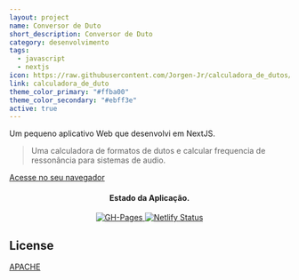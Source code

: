 ```yaml
---
layout: project
name: Conversor de Duto
short_description: Conversor de Duto
category: desenvolvimento
tags:
  - javascript
  - nextjs
icon: https://raw.githubusercontent.com/Jorgen-Jr/calculadora_de_dutos/main/public/favicon.png
link: calculadora_de_duto
theme_color_primary: "#ffba00"
theme_color_secondary: "#ebff3e"
active: true
---
```

Um pequeno aplicativo Web que desenvolvi em NextJS.

> Uma calculadora de formatos de dutos e calcular frequencia de ressonância para sistemas de audio.

[Acesse no seu navegador](https://calculadoradedutos.netlify.app/)

<p align="center">
</p>
<h4 align="center">Estado da Aplicação.</h4>
<p align="center">
  <a href="https://github.com/Jorgen-Jr/calculadora_de_dutos/actions/workflows/deploy.yml">
    <img src="https://github.com/Jorgen-Jr/calculadora_de_dutos/actions/workflows/deploy.yml/badge.svg"
         alt="GH-Pages">
  </a>
  <a href="https://app.netlify.com/sites/calculadora_de_dutos/deploys">  <img src="https://api.netlify.com/api/v1/badges/9a92a83d-4fad-464b-b86a-ca4cd6c7a515/deploy-status" alt="Netlify Status">
  </a>
</p>

## License

[APACHE](https://github.com/Jorgen-Jr/calculadora_de_duto/blob/main/LICENSE)